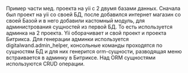 Пример части мед. проекта на yii с 2 двумя базами данных. Сначала был проект на yii со своей БД, после
добавился интернет магазин со своей Базой и в него добавили кастомный модуль, для администрования сущностей из первой БД.
То есть используется админка на 2 проекта. Yii оборачивает и свой проект и проекта Битрикса.
Для генерации админки используется digitalwand.admin_helper, консольные команды проходятся по сущностям БД и для них
генерится orm-сущности, разводящая меню встраивается в админку в Битриксе. Над ORM сущностями используются
CRUD операции.